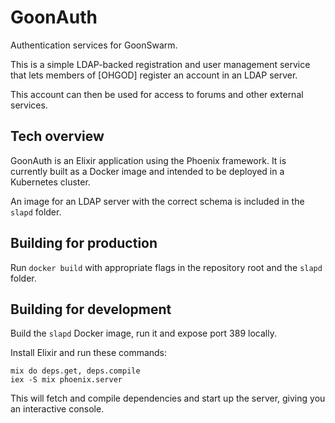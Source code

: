 # GoonAuth

Authentication services for GoonSwarm.

This is a simple LDAP-backed registration and user management service that lets
members of [OHGOD] register an account in an LDAP server.

This account can then be used for access to forums and other external services.

## Tech overview

GoonAuth is an Elixir application using the Phoenix framework. It is currently
built as a Docker image and intended to be deployed in a Kubernetes cluster.

An image for an LDAP server with the correct schema is included in the `slapd`
folder.

## Building for production

Run `docker build` with appropriate flags in the repository root and the `slapd`
folder.

## Building for development

Build the `slapd` Docker image, run it and expose port 389 locally.

Install Elixir and run these commands:

```
mix do deps.get, deps.compile
iex -S mix phoenix.server
```

This will fetch and compile dependencies and start up the server, giving you an
interactive console.
